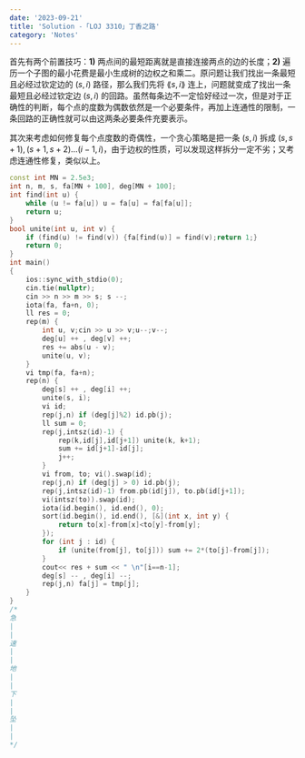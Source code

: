 ```yaml
---
date: '2023-09-21'
title: 'Solution -「LOJ 3310」丁香之路'
category: 'Notes'
---
```


首先有两个前置技巧：**1)** 两点间的最短距离就是直接连接两点的边的长度；**2)** 遍历一个子图的最小花费是最小生成树的边权之和乘二。原问题让我们找出一条最短且必经过钦定边的 $( s, i )$ 路径，那么我们先将 $\lang s , i \rang$ 连上，问题就变成了找出一条最短且必经过钦定边 $( s, i)$ 的回路。虽然每条边不一定恰好经过一次，但是对于正确性的判断，每个点的度数为偶数依然是一个必要条件，再加上连通性的限制，一条回路的正确性就可以由这两条必要条件充要表示。

其次来考虑如何修复每个点度数的奇偶性，一个贪心策略是把一条 $(s, i)$ 拆成 $(s, s+1), (s+1, s+2) \dots (i-1, i)$，由于边权的性质，可以发现这样拆分一定不劣；又考虑连通性修复，类似以上。

```cpp
const int MN = 2.5e3;
int n, m, s, fa[MN + 100], deg[MN + 100];
int find(int u) {
    while (u != fa[u]) u = fa[u] = fa[fa[u]];
    return u;
}
bool unite(int u, int v) {
    if (find(u) != find(v)) {fa[find(u)] = find(v);return 1;}
    return 0;
}
int main()
{
    ios::sync_with_stdio(0);
    cin.tie(nullptr);
    cin >> n >> m >> s; s --;
    iota(fa, fa+n, 0);
    ll res = 0;
    rep(m) {
        int u, v;cin >> u >> v;u--;v--;
        deg[u] ++ , deg[v] ++;
        res += abs(u - v);
        unite(u, v);
    }
    vi tmp(fa, fa+n);
    rep(n) {
        deg[s] ++ , deg[i] ++;
        unite(s, i);
        vi id;
        rep(j,n) if (deg[j]%2) id.pb(j);
        ll sum = 0;
        rep(j,intsz(id)-1) {
            rep(k,id[j],id[j+1]) unite(k, k+1);
            sum += id[j+1]-id[j];
            j++;
        }
        vi from, to; vi().swap(id);
        rep(j,n) if (deg[j] > 0) id.pb(j);
        rep(j,intsz(id)-1) from.pb(id[j]), to.pb(id[j+1]);
        vi(intsz(to)).swap(id);
        iota(id.begin(), id.end(), 0);
        sort(id.begin(), id.end(), [&](int x, int y) {
            return to[x]-from[x]<to[y]-from[y];
        });
        for (int j : id) {
            if (unite(from[j], to[j])) sum += 2*(to[j]-from[j]);
        }
        cout<< res + sum << " \n"[i==n-1];
        deg[s] -- , deg[i] --;
        rep(j,n) fa[j] = tmp[j];
    }
}
/*
急
|
|
速
|
|
地
|
|
下
|
|
坠
|
|
*/
```